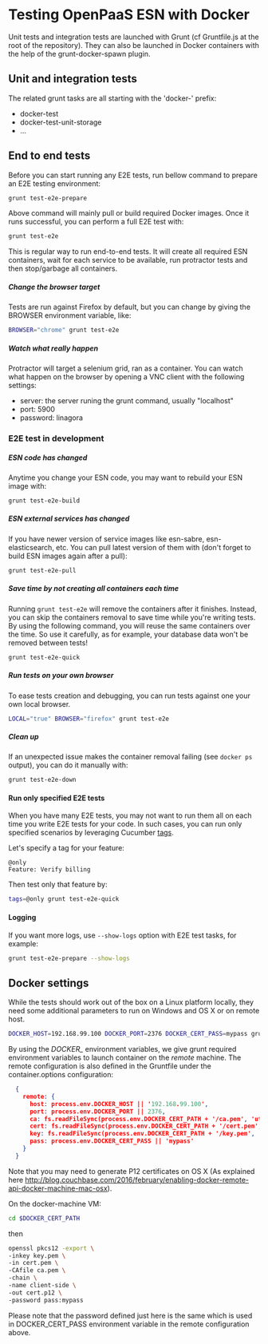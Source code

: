 # Testing OpenPaaS ESN with Docker

Unit tests and integration tests are launched with Grunt (cf Gruntfile.js at the root of the repository).
They can also be launched in Docker containers with the help of the grunt-docker-spawn plugin.

## Unit and integration tests

The related grunt tasks are all starting with the 'docker-' prefix:

- docker-test
- docker-test-unit-storage
- ...

## End to end tests

Before you can start running any E2E tests, run bellow command to prepare an
E2E testing environment:

```bash
grunt test-e2e-prepare
```

Above command will mainly pull or build required Docker images.
Once it runs successful, you can perform a full E2E test with:

```bash
grunt test-e2e
```

This is regular way to run end-to-end tests. It will create all required ESN
containers, wait for each service to be available, run protractor tests and then stop/garbage all containers.

##### Change the browser target

Tests are run against Firefox by default, but you can change by giving the BROWSER environment variable, like:

```bash
BROWSER="chrome" grunt test-e2e
```

##### Watch what really happen

Protractor will target a selenium grid, ran as a container. You can watch what happen on the browser by opening a VNC client with the following settings:
- server: the server runing the grunt command, usually "localhost"
- port: 5900
- password: linagora

### E2E test in development

##### ESN code has changed

Anytime you change your ESN code, you may want to rebuild your ESN image with:

```bash
grunt test-e2e-build
```

##### ESN external services has changed

If you have newer version of service images like esn-sabre, esn-elasticsearch, etc.
You can pull latest version of them with (don't forget to build ESN images again
after a pull):

```bash
grunt test-e2e-pull
```

##### Save time by not creating all containers each time

Running `grunt test-e2e` will remove the containers after it finishes.
Instead, you can skip the containers removal to save time while you're writing
tests. By using the following command, you will reuse the same containers over
the time. So use it carefully, as for example, your database data won't be
removed between tests!

```bash
grunt test-e2e-quick
```

##### Run tests on your own browser

To ease tests creation and debugging, you can run tests against one your own local browser.

```bash
LOCAL="true" BROWSER="firefox" grunt test-e2e
```

##### Clean up

If an unexpected issue makes the container removal failing
(see `docker ps` output), you can do it manually with:

```bash
grunt test-e2e-down
```

#### Run only specified E2E tests

When you have many E2E tests, you may not want to run them all on each time you
write E2E tests for your code. In such cases, you can run only specified
scenarios by leveraging Cucumber [tags](https://github.com/cucumber/cucumber/wiki/Tags).

Let's specify a tag for your feature:

```
@only
Feature: Verify billing
```

Then test only that feature by:

```bash
tags=@only grunt test-e2e-quick
```

#### Logging

If you want more logs, use `--show-logs` option with E2E test tasks, for example:

```bash
grunt test-e2e-prepare --show-logs
```

## Docker settings

While the tests should work out of the box on a Linux platform locally, they need some additional parameters to run on Windows and OS X or on remote host.

```bash
DOCKER_HOST=192.168.99.100 DOCKER_PORT=2376 DOCKER_CERT_PASS=mypass grunt docker-test-modules-midway --docker remote
```

By using the *DOCKER\_* environment variables, we give grunt required environment variables to launch container on the *remote* machine.
The remote configuration is also defined in the Gruntfile under the container.options configuration:

```json
  {
    remote: {
      host: process.env.DOCKER_HOST || '192.168.99.100',
      port: process.env.DOCKER_PORT || 2376,
      ca: fs.readFileSync(process.env.DOCKER_CERT_PATH + '/ca.pem', 'utf-8'),
      cert: fs.readFileSync(process.env.DOCKER_CERT_PATH + '/cert.pem', 'utf-8'),
      key: fs.readFileSync(process.env.DOCKER_CERT_PATH + '/key.pem', 'utf-8'),
      pass: process.env.DOCKER_CERT_PASS || 'mypass'
    }
  }
```

Note that you may need to generate P12 certificates on OS X (As explained here http://blog.couchbase.com/2016/february/enabling-docker-remote-api-docker-machine-mac-osx).

On the docker-machine VM:

```bash
cd $DOCKER_CERT_PATH
```

then

```bash
openssl pkcs12 -export \
-inkey key.pem \
-in cert.pem \
-CAfile ca.pem \
-chain \
-name client-side \
-out cert.p12 \
-password pass:mypass
```

Please note that the password defined just here is the same which is used in DOCKER_CERT_PASS environment variable in the remote configuration above.
